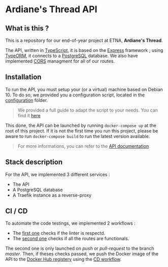 # Ardiane's Thread API

## What is this ? 

This is a repository for our end-of-year project at ETNA, **Ardiane's Thread**.

The API, written in [TypeScript](https://github.com/microsoft/TypeScript), it is based on the [Express](https://github.com/expressjs/express) framework ; using [TypeORM](https://github.com/typeorm/typeorm), it connects to a [PostgreSQL](https://github.com/postgres/postgres) database. We also have implemented [CORS](https://www.npmjs.com/package/cors) managment for all of our routes.

## Installation

To run the API, you must setup your (or a virtual) machine based on Debian 10. To do so, we provided you a configuration script, located in the [configuration](./configuration/) folder. 

> We provided a full guide to adapt the script to your needs. You can find it [here](./configuration/README.md)

This done, the API can be launched by running `docker-compose up` at the root of this project. If it is not the first time you run this project, please be aware to run `docker-compose build` to run the latest version available.

> For more informations, you can refer to the [API documentation](./API-v2/README.md). 

## Stack description

For the API, we implemented 3 different services : 
- The API
- A PostgreSQL database
- A Traefik instance as a reverse-proxy

## CI / CD

To automate the code testings, we implemented 2 workflows : 
- The [first one](.github/workflows/linter.yml) checks if the linter is respectd.
- The [second one](.github/workflows/routes.yml) checks if all the routes are functionals. 

The second one is only launched on *push* or *pull-request* to the branch *master*. Then, if theses checks passed, we push the Docker image of the API to the [Docker Hub registery](https://hub.docker.com/r/ardianethread/ardiane_api) using the [CD workflow](.github/workflows/docker.yml).